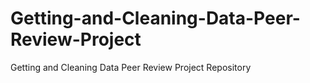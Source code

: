 # Getting-and-Cleaning-Data-Peer-Review-Project
Getting and Cleaning Data Peer Review Project Repository
